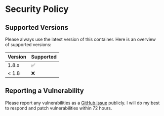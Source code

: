 # Security Policy

## Supported Versions

Please always use the latest version of this container. Here is an overview
of supported versions:

| Version | Supported          |
| ------- | ------------------ |
| 1.8.x   | :white_check_mark: |
| < 1.8   | :x:                |

## Reporting a Vulnerability

Please report any vulnerabilities as a [GitHub issue](https://github.com/otherguy/docker-dropbox/issues) 
publicly. I will do my best to respond and patch vulnerabilities within 72 hours.

